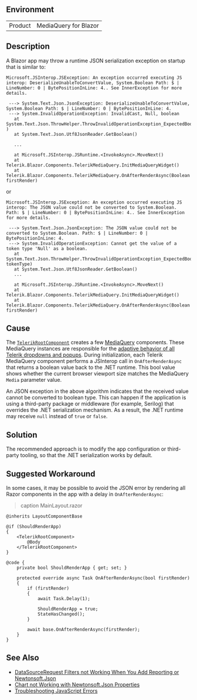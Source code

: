 
## Environment

<table>
<tbody>
<tr>
<td>Product</td>
<td>
MediaQuery for Blazor
</td>
</tr>
</tbody>
</table>

## Description

A Blazor app may throw a runtime JSON serialization exception on startup that is similar to:

```C#.skip-repl
Microsoft.JSInterop.JSException: An exception occurred executing JS interop: DeserializeUnableToConvertValue, System.Boolean Path: $ | LineNumber: 0 | BytePositionInLine: 4.. See InnerException for more details.

 ---> System.Text.Json.JsonException: DeserializeUnableToConvertValue, System.Boolean Path: $ | LineNumber: 0 | BytePositionInLine: 4.
 ---> System.InvalidOperationException: InvalidCast, Null, boolean
   at System.Text.Json.ThrowHelper.ThrowInvalidOperationException_ExpectedBoolean(JsonTokenType )
   at System.Text.Json.Utf8JsonReader.GetBoolean()

   ...

   at Microsoft.JSInterop.JSRuntime.<InvokeAsync>.MoveNext()
   at Telerik.Blazor.Components.TelerikMediaQuery.InitMediaQueryWidget()
   at Telerik.Blazor.Components.TelerikMediaQuery.OnAfterRenderAsync(Boolean firstRender)
```

or

```C#.skip-repl
Microsoft.JSInterop.JSException: An exception occurred executing JS interop: The JSON value could not be converted to System.Boolean. Path: $ | LineNumber: 0 | BytePositionInLine: 4.. See InnerException for more details.

 ---> System.Text.Json.JsonException: The JSON value could not be converted to System.Boolean. Path: $ | LineNumber: 0 | BytePositionInLine: 4.
 ---> System.InvalidOperationException: Cannot get the value of a token type 'Null' as a boolean.
   at System.Text.Json.ThrowHelper.ThrowInvalidOperationException_ExpectedBoolean(JsonTokenType tokenType)
   at System.Text.Json.Utf8JsonReader.GetBoolean()
   ...

   at Microsoft.JSInterop.JSRuntime.<InvokeAsync>.MoveNext()
   at Telerik.Blazor.Components.TelerikMediaQuery.InitMediaQueryWidget()
   at Telerik.Blazor.Components.TelerikMediaQuery.OnAfterRenderAsync(Boolean firstRender)
```

## Cause

The [`TelerikRootComponent`](slug:rootcomponent-overview) creates a few [MediaQuery](slug:mediaquery-overview) components. These MediaQuery instances are responsible for the [adaptive behavior of all Telerik dropdowns and popups](slug:adaptive-rendering). During initialization, each Telerik MediaQuery component performs a JSInterop call in `OnAfterRenderAsync` that returns a boolean value back to the .NET runtime. This bool value shows whether the current browser viewport size matches the MediaQuery `Media` parameter value.

An JSON exception in the above algorithm indicates that the received value cannot be converted to boolean type. This can happen if the application is using a third-party package or middleware (for example, Serilog) that overrides the .NET serialization mechanism. As a result, the .NET runtime may receive `null` instead of `true` or `false`.

## Solution

The recommended approach is to modify the app configuration or third-party tooling, so that the .NET serialization works by default.

## Suggested Workaround

In some cases, it may be possible to avoid the JSON error by rendering all Razor components in the app with a delay in `OnAfterRenderAsync`:

>caption MainLayout.razor

````RAZOR.skip-repl
@inherits LayoutComponentBase

@if (ShouldRenderApp)
{
    <TelerikRootComponent>
        @Body
    </TelerikRootComponent>
}

@code {
    private bool ShouldRenderApp { get; set; }

    protected override async Task OnAfterRenderAsync(bool firstRender)
    {
        if (firstRender)
        {
            await Task.Delay(1);

            ShouldRenderApp = true;
            StateHasChanged();
        }

        await base.OnAfterRenderAsync(firstRender);
    }
}
````

## See Also

* [DataSourceRequest Filters not Working When You Add Reporting or Newtonsoft.Json](slug:common-kb-newtonsoft-breaks-datasourcerequest-serialization)
* [Chart not Working with Newtonsoft.Json Properties](slug:chart-kb-newtonsoft-seialization-settings)
* [Troubleshooting JavaScript Errors](slug:troubleshooting-js-errors)
